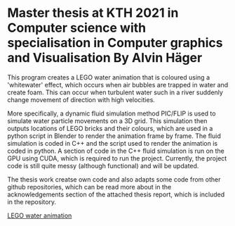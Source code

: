 # Master thesis at KTH 2021 in Computer science with specialisation in Computer graphics and Visualisation By Alvin Häger

This program creates a LEGO water animation that is coloured using a 'whitewater' effect, which occurs when air bubbles are trapped in water and create foam. This can occur when turbulent water such in a river suddenly change movement of direction with high velocities. 

More specifically, a dynamic fluid simulation method PIC/FLIP is used to simulate water particle movements on a 3D grid. This simulation then outputs locations of LEGO bricks and their colours, which are used in a python script in Blender to render the animation frame by frame. The fluid simulation is coded in C++ and the script used to render the animation is coded in python. A section of code in the C++ fluid simulation is run on the GPU using CUDA, which is required to run the project. Currently, the project code is still quite messy (although functional) and will be updated. 

The thesis work creatse own code and also adapts some code from other github repositories, which can be read more about in the acknowledgements section of the attached thesis report, which is included in the repository. 

[LEGO water animation](https://user-images.githubusercontent.com/25433576/136219080-f380b04d-23bb-4426-828a-d2d11b02a584.mp4)



